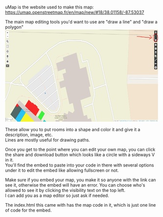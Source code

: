 uMap is the website used to make this map:  https://umap.openstreetmap.fr/en/map/new/#18/38.01158/-87.53037

The main map editing tools you'd want to use are "draw a line" and "draw a polygon"
<img src="./images/drawtools.png" width="500" height="300">

These allow you to put rooms into a shape and color it and give it a description, image, etc.  
Lines are mostly useful for drawing paths.  

Once you get to the point where you can edit your own map, you can click the share and download button which looks like a circle with a sideways V in it.  
You'll find the embed to paste into your code in there with several options under it to edit the embed like allowing fullscreen or not.  

Make sure if you embed your map, you make it so anyone with the link can see it, otherwise the embed will have an error.  You can choose who's allowed to see it by clicking the visibility text on the top left.  
I can add you as a map editor so just ask if needed.  

The index.html this came with has the map code in it, which is just one line of code for the embed.  
